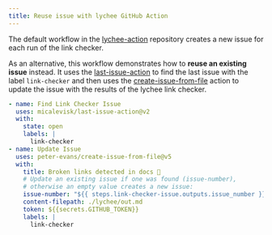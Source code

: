 ```yaml
---
title: Reuse issue with lychee GitHub Action
---
```


The default workflow in the
[lychee-action](https://github.com/lycheeverse/lychee-action/) repository
creates a new issue for each run of the link checker.

As an alternative, this workflow demonstrates how to **reuse an existing issue**
instead. It uses the
[last-issue-action](https://github.com/micalevisk/last-issue-action) to find the
last issue with the label `link-checker` and then uses the
[create-issue-from-file](https://github.com/peter-evans/create-issue-from-file)
action to update the issue with the results of the lychee link checker.

```yaml
- name: Find Link Checker Issue
  uses: micalevisk/last-issue-action@v2
  with:
    state: open
    labels: |
      link-checker
- name: Update Issue
  uses: peter-evans/create-issue-from-file@v5
  with:
    title: Broken links detected in docs 🔗
    # Update an existing issue if one was found (issue-number),
    # otherwise an empty value creates a new issue:
    issue-number: "${{ steps.link-checker-issue.outputs.issue_number }}"
    content-filepath: ./lychee/out.md
    token: ${{secrets.GITHUB_TOKEN}}
    labels: |
      link-checker
```
